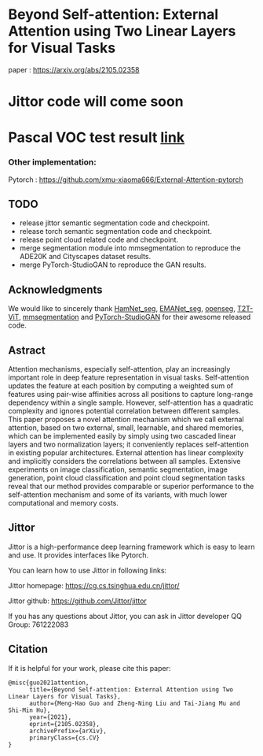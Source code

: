 # Beyond Self-attention: External Attention using Two Linear Layers for Visual Tasks
paper : https://arxiv.org/abs/2105.02358
# Jittor code will come soon
# Pascal VOC test result [link](http://host.robots.ox.ac.uk:8080/anonymous/T4OS1E.html)

### Other implementation:
Pytorch  : https://github.com/xmu-xiaoma666/External-Attention-pytorch

## TODO
* release jittor semantic segmentation code and checkpoint.
* release torch semantic segmentation code and checkpoint.
* release point cloud related code and checkpoint.
* merge segmentation module into mmsegmentation to reproduce the ADE20K and Cityscapes dataset results.
* merge PyTorch-StudioGAN to reproduce the GAN results.


## Acknowledgments 

We would like to sincerely thank [HamNet_seg](https://github.com/Gsunshine/Enjoy-Hamburger), [EMANet_seg](https://github.com/XiaLiPKU/EMANet), [openseg](https://github.com/openseg-group/openseg.pytorch), [T2T-ViT](https://github.com/yitu-opensource/T2T-ViT), [mmsegmentation](https://github.com/open-mmlab/mmsegmentation) and [PyTorch-StudioGAN](https://github.com/POSTECH-CVLab/PyTorch-StudioGAN) for their awesome released code. 


## Astract

Attention mechanisms, especially self-attention, play an increasingly important role in deep feature representation in visual tasks. Self-attention updates the feature at each position by computing a weighted sum of features using pair-wise affinities across all positions to capture long-range dependency within a single sample. However, self-attention has a quadratic complexity and ignores potential correlation between different samples. This paper proposes a novel attention mechanism which we call external attention, based on two external, small, learnable, and shared memories, which can be implemented easily by simply using two cascaded linear layers and two normalization layers; it conveniently replaces self-attention in existing popular architectures. External attention has linear complexity and implicitly considers the correlations between all samples. Extensive experiments on image classification, semantic segmentation, image generation, point cloud classification and point cloud segmentation tasks reveal that our method provides comparable or superior performance to the self-attention mechanism and some of its variants, with much lower computational and memory costs.


## Jittor

Jittor is a  high-performance deep learning framework which is easy to learn and use. It provides interfaces like Pytorch.

You can learn how to use Jittor in following links:

Jittor homepage:  https://cg.cs.tsinghua.edu.cn/jittor/

Jittor github:  https://github.com/Jittor/jittor

If you has any questions about Jittor, you can ask in Jittor developer QQ Group: 761222083


## Citation

If it is helpful for your work, please cite this paper:
```
@misc{guo2021attention,
      title={Beyond Self-attention: External Attention using Two Linear Layers for Visual Tasks}, 
      author={Meng-Hao Guo and Zheng-Ning Liu and Tai-Jiang Mu and Shi-Min Hu},
      year={2021},
      eprint={2105.02358},
      archivePrefix={arXiv},
      primaryClass={cs.CV}
}
```

